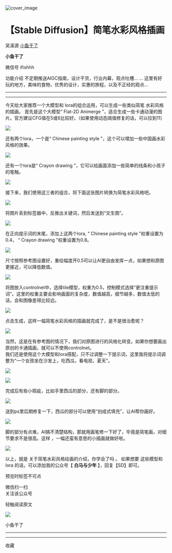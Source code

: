 ![cover_image](https://mmbiz.qpic.cn/mmbiz_jpg/tyssYUEyRwzibeehwRxP8YUOVdZiaXkzZBgb6VmmaDtp8TbFFEhDN5jkAejqd7VnWKCGfic0rnlKYR8ssj8PMplCg/0?wx_fmt=jpeg)

#  【Stable Diffusion】简笔水彩风格插画

吴溪源  [ 小鱼干了 ](javascript:void\(0\);)

**小鱼干了**

微信号  ifishhh

功能介绍  不定期推送AIGC指南，设计干货，行业内幕，观点吐槽... ... 这里有好玩的地方，美味的食物，优秀的设计，实惠的旅程，以及不正经的观点...

__ __

__ _ _

今天给大家推荐一个大模型和  lora的组合运用，可以生成一些类似简笔  水彩风格的插画。  首先是这个大模型“  Flat-2D Animerge
”，适合生成一些卡通动漫的图片。官方建议CFG值在5或6比较好。（如果使用动态阈值修复的话，可以拉到11）

![](https://mmbiz.qpic.cn/mmbiz_png/tyssYUEyRwzibeehwRxP8YUOVdZiaXkzZBglBL3e7J48ElOxBQMCkTLFsHbxlnEMuQCDpYM0ylcXjzhGQh2CzOPw/640?wx_fmt=png)

还有两个lora，一个是“  Chinese painting style  ”，这个可以增加一些中国画水彩风格的效果。

![](https://mmbiz.qpic.cn/mmbiz_png/tyssYUEyRwzibeehwRxP8YUOVdZiaXkzZBCYOjWOR5sTq8o9CCLraicLop3l3RJ2C3yu5icJ6HgBUkGlKUszLD3Eaw/640?wx_fmt=png)

还有一个lora是“  Crayon drawing  ”，它可以给画面添加一些简单的线条和小孩子的笔触。

![](https://mmbiz.qpic.cn/mmbiz_png/tyssYUEyRwzibeehwRxP8YUOVdZiaXkzZBsw7Fcefe1cOrKDAr8Q5Pxle8XyicsialxymjeMFfENgJR3jPaL07QZzg/640?wx_fmt=png)

接下来，我们使用这三者的组合，将下面这张图片转换为简笔水彩风格吧。

![](https://mmbiz.qpic.cn/mmbiz_png/tyssYUEyRwzibeehwRxP8YUOVdZiaXkzZBu2pTDBfMfQeyibo3Pxe4D50jk78CIUgTjlciaHoxibSp9HSQTQ8kch2QQ/640?wx_fmt=png)

将图片丢到标签器中，反推出关键词，然后发送到“文生图”。

![](https://mmbiz.qpic.cn/mmbiz_png/tyssYUEyRwzibeehwRxP8YUOVdZiaXkzZBgwC9fhsW5T39FibKWEHv3BZ55rQIicyXcQrV7dS3ibFjE7DMMfcET5aYg/640?wx_fmt=png)

在正向提示词的末尾，添加上这两个lora,  “  Chinese painting style  ”权重设置为0.4，  “  Crayon
drawing  ”权重设置为0.8。

![](https://mmbiz.qpic.cn/mmbiz_png/tyssYUEyRwzibeehwRxP8YUOVdZiaXkzZBibHpUpOJ4Ticy9pOkLzr09LpaY3mciaKfrgwtB8Nc8P1pJR3s2Y1ZffSg/640?wx_fmt=png)

尺寸按照参考图设置好，重绘幅度开0.5可以让AI更自由发挥一点，如果想和原图更接近，可以降低数值。

![](https://mmbiz.qpic.cn/mmbiz_png/tyssYUEyRwzibeehwRxP8YUOVdZiaXkzZBgficWTA7YtTwIr1WKhkqeFIg0iadWjuyf4KX3icicJobXkxdNibTn39a4zg/640?wx_fmt=png)

将图放入controlnet中，选择tile模型，权重为0.5，控制模式选择“更注重提示词”。这里的权重主要会影响画面的复杂度，数值越高，细节越多，数值太低的话，会和图像差得比较远。  

![](https://mmbiz.qpic.cn/mmbiz_png/tyssYUEyRwzibeehwRxP8YUOVdZiaXkzZB3HCbJxt03b899D6ibq7ml6swdpiauHLd82VCBqxwZoaBI4iccCaXMLRyg/640?wx_fmt=png)

点击生成，这样一幅简笔水彩风格的插画就完成了，是不是很治愈呢？

![](https://mmbiz.qpic.cn/mmbiz_png/tyssYUEyRwzibeehwRxP8YUOVdZiaXkzZBaia1N0f5HUgCryJKo0icYfhmrsib598x0vTaLicyHaSAAVictMVShzlCfFQ/640?wx_fmt=png)

当然，这是在有参考图的情况下，我们对原图进行的风格化转变。如果你想要画出原创的卡通插画，就可以不使用controlnet。  
我们还是使用这个大模型和lora搭配，只不过调整一下提示词，这里我将提示词调整为“一个女孩坐在沙发上，吃西瓜，看电视，夏天”。  

![](https://mmbiz.qpic.cn/mmbiz_png/tyssYUEyRwzibeehwRxP8YUOVdZiaXkzZBu6sFRicJ6fRicqCj0ssicxYLbujIkOweyfJttl9MPc2ppGWHoMhWc5kXQ/640?wx_fmt=png)

![](https://mmbiz.qpic.cn/mmbiz_png/tyssYUEyRwzibeehwRxP8YUOVdZiaXkzZBicepwoWDTTUG7sG3IT8bsvR0k2pT8pvPI2cFRGjpnghmIs7jYDpIzlg/640?wx_fmt=png)

完成后有些小瑕疵，比如手里西瓜的部分，还有脚的部分。

![](https://mmbiz.qpic.cn/mmbiz_png/tyssYUEyRwzibeehwRxP8YUOVdZiaXkzZBYj3ACH2jq83iah74CwHmoVN5JC8ib2nG55pYx1ljhlZ0C5Ctriad7aGjA/640?wx_fmt=png)

送到ps里后期修复一下，西瓜的部分可以使用“创成式填充”，让AI帮你画好。

![](https://mmbiz.qpic.cn/mmbiz_png/tyssYUEyRwzibeehwRxP8YUOVdZiaXkzZBIEwFbibUgqEWln1vV36v4a8OBFI1mic9beMToZBbRibL1kOqjfFGnvhHA/640?wx_fmt=png)

脚的部分有点难，AI搞不清楚结构，那就用画笔修一下好了，毕竟是简笔画，对细节要求不是很高。这样 ，一幅还蛮有意思的小插画就做好啦。  

![](https://mmbiz.qpic.cn/mmbiz_png/tyssYUEyRwzibeehwRxP8YUOVdZiaXkzZBdBNG0MMCUnqWcKSiaWiafia9SFFZWH3weia3vYxUxmI0ibGGeMNhDe01g2A/640?wx_fmt=png)

以上，就是  关于简笔水彩风格绘画的介绍，你学会了吗  。  如果想要  这些模型和lora  的话，可以添加我的公众号【  **白马与少年**
】，回复【SD】即可。  
  
  

预览时标签不可点

微信扫一扫  
关注该公众号



轻触阅读原文

![](http://mmbiz.qpic.cn/sz_mmbiz_png/fY8ibThH1At6iciciaKY5WZ4ib8CVibVnVHRJwGj6ksg7fk0tzTMuLPsvptv6zswtKfCLNFwYr9aIBGkjiaYGBWtibwnOQ/0?wx_fmt=png)

小鱼干了







****



****



  收藏

